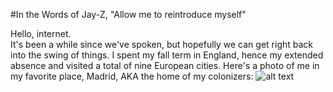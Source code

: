 #In the Words of Jay-Z, "Allow me to reintroduce myself"

Hello, internet.<br>
It's been a while since we've spoken, but hopefully we can get right back into the swing of things.
I spent my fall term in England, hence my extended absence and visited a total of nine European cities. Here's a photo of me in my favorite place, Madrid, AKA the home of my colonizers:
![alt text](https://github.com/wludh/ugfellows/blob/master/hernandez/madrid%20photo.jpg)
